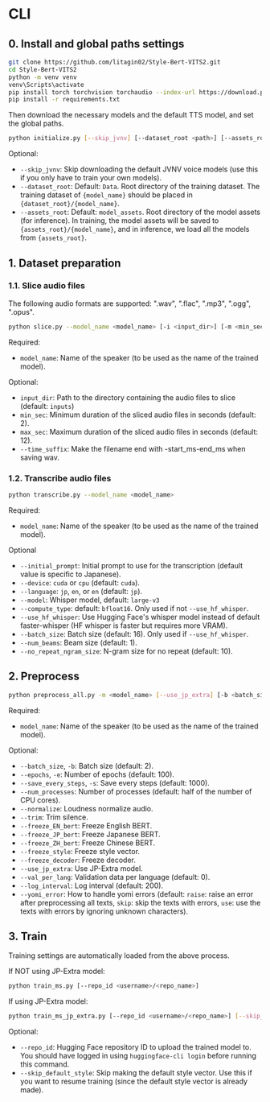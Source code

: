 # CLI

## 0. Install and global paths settings

```bash
git clone https://github.com/litagin02/Style-Bert-VITS2.git
cd Style-Bert-VITS2
python -m venv venv
venv\Scripts\activate
pip install torch torchvision torchaudio --index-url https://download.pytorch.org/whl/cu118
pip install -r requirements.txt
```

Then download the necessary models and the default TTS model, and set the global paths.
```bash
python initialize.py [--skip_jvnv] [--dataset_root <path>] [--assets_root <path>]
```

Optional:
- `--skip_jvnv`: Skip downloading the default JVNV voice models (use this if you only have to train your own models).
- `--dataset_root`: Default: `Data`. Root directory of the training dataset. The training dataset of `{model_name}` should be placed in `{dataset_root}/{model_name}`.
- `--assets_root`: Default: `model_assets`. Root directory of the model assets (for inference). In training, the model assets will be saved to `{assets_root}/{model_name}`, and in inference, we load all the models from `{assets_root}`.


## 1. Dataset preparation

### 1.1. Slice audio files

The following audio formats are supported: ".wav", ".flac", ".mp3", ".ogg", ".opus".
```bash
python slice.py --model_name <model_name> [-i <input_dir>] [-m <min_sec>] [-M <max_sec>] [--time_suffix]
```

Required:
- `model_name`: Name of the speaker (to be used as the name of the trained model).

Optional:
- `input_dir`: Path to the directory containing the audio files to slice (default: `inputs`)
- `min_sec`: Minimum duration of the sliced audio files in seconds (default: 2).
- `max_sec`: Maximum duration of the sliced audio files in seconds (default: 12).
- `--time_suffix`: Make the filename end with -start_ms-end_ms when saving wav.

### 1.2. Transcribe audio files

```bash
python transcribe.py --model_name <model_name>
```
Required:
- `model_name`: Name of the speaker (to be used as the name of the trained model).

Optional
- `--initial_prompt`: Initial prompt to use for the transcription (default value is specific to Japanese).
- `--device`: `cuda` or `cpu` (default: `cuda`).
- `--language`: `jp`, `en`, or `en` (default: `jp`).
- `--model`: Whisper model, default: `large-v3`
- `--compute_type`: default: `bfloat16`. Only used if not `--use_hf_whisper`.
- `--use_hf_whisper`: Use Hugging Face's whisper model instead of default faster-whisper (HF whisper is faster but requires more VRAM).
- `--batch_size`: Batch size (default: 16). Only used if `--use_hf_whisper`.
- `--num_beams`: Beam size (default: 1).
- `--no_repeat_ngram_size`: N-gram size for no repeat (default: 10).

## 2. Preprocess

```bash
python preprocess_all.py -m <model_name> [--use_jp_extra] [-b <batch_size>] [-e <epochs>] [-s <save_every_steps>] [--num_processes <num_processes>] [--normalize] [--trim] [--val_per_lang <val_per_lang>] [--log_interval <log_interval>] [--freeze_EN_bert] [--freeze_JP_bert] [--freeze_ZH_bert] [--freeze_style] [--freeze_decoder] [--yomi_error <yomi_error>]
```

Required:
- `model_name`: Name of the speaker (to be used as the name of the trained model).

Optional:
- `--batch_size`, `-b`: Batch size (default: 2).
- `--epochs`, `-e`: Number of epochs (default: 100).
- `--save_every_steps`, `-s`: Save every steps (default: 1000).
- `--num_processes`: Number of processes (default: half of the number of CPU cores).
- `--normalize`: Loudness normalize audio.
- `--trim`: Trim silence.
- `--freeze_EN_bert`: Freeze English BERT.
- `--freeze_JP_bert`: Freeze Japanese BERT.
- `--freeze_ZH_bert`: Freeze Chinese BERT.
- `--freeze_style`: Freeze style vector.
- `--freeze_decoder`: Freeze decoder.
- `--use_jp_extra`: Use JP-Extra model.
- `--val_per_lang`: Validation data per language (default: 0).
- `--log_interval`: Log interval (default: 200).
- `--yomi_error`: How to handle yomi errors (default: `raise`: raise an error after preprocessing all texts, `skip`: skip the texts with errors, `use`: use the texts with errors by ignoring unknown characters).

## 3. Train

Training settings are automatically loaded from the above process.

If NOT using JP-Extra model:
```bash
python train_ms.py [--repo_id <username>/<repo_name>]
```

If using JP-Extra model:
```bash
python train_ms_jp_extra.py [--repo_id <username>/<repo_name>] [--skip_default_style]
```

Optional:
- `--repo_id`: Hugging Face repository ID to upload the trained model to. You should have logged in using `huggingface-cli login` before running this command.
- `--skip_default_style`: Skip making the default style vector. Use this if you want to resume training (since the default style vector is already made).

